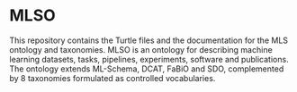 # MLSO

This repository contains the Turtle files and the documentation for the MLS ontology and taxonomies. 
MLSO is an ontology for describing machine learning datasets, tasks, pipelines, experiments, software and publications. The ontology extends ML-Schema, DCAT, FaBiO and SDO, complemented by 8 taxonomies formulated as controlled vocabularies.


